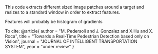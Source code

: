 This code extracts different sized image patches around a target and resizes to a standard window in order to extract features. 

Features will probably be histogram of gradients


To cite:
@article{
    author = "M. Pedersoli and J. Gonzalez and X.Hu and X. Roca",
    title = "Towards a Real-Time Pedestrian Detection based only on Vision",
    journal = "JOURNAL OF INTELLIGENT TRANSPORTATION SYSTEM",
    year = "under review"
}
